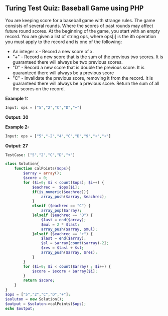 ## **Turing Test Quiz: Baseball Game using PHP**

<p>You are keeping score for a baseball game with strange rules. The game consists of several rounds. Where the scores of past rounds may affect future round scores.
At the beginning of the game, you start with an empty record. You are given a list of string ops, where ops[i] is the ith operation you must apply to the record and is one of the following:

-  An integer x - Record a new score of x.
- "+" - Record a new score that is the sum of the previous two scores. It is guaranteed there will always be two previous scores.
- "D" - Record a new score that is double the previous score. It is guaranteed there will always be a previous score
- "C" - Invalidate the previous score, removing it from the record. It is guaranteed there will always be a previous score.
Return the sum of all the scores on the record.

**Example 1:**

```php 
Input: ops = ["5","2","C","D","+"]
```

**Output: 30**

**Example 2:**
```php
Input: ops = ["5","-2","4","C","D","9","+","+"]
```
**Output: 27**

```php
TestCase: ["5","2","C","D","+"]
```
</p>


```php
class Solution{
	function calPoints($ops){
		$array = array();
		$score = 0;
		for ($i=0; $i < count($ops); $i++) { 
			$eachrec =  $ops[$i];
			if(is_numeric($eachrec)){
				array_push($array, $eachrec);
			}	
			elseif ($eachrec == "C") {
				array_pop($array);
			}elseif ($eachrec == "D") {
				$last = end($array);
				$mul = 2 * $last;
				array_push($array, $mul);
			}elseif ($eachrec == "+") {
				$last = end($array);
				$sl = $array[count($array)-2]; 
				$res = $last + $sl;
				array_push($array, $res);
			}
		}		
		for ($i=0; $i < count($array) ; $i++) { 
			$score = $score + $array[$i];
		}
		return $score;		
	}
}
$ops = ["5","2","C","D","+"];
$soluton = new Solution();
$output = $soluton->calPoints($ops);
echo $output;
```
